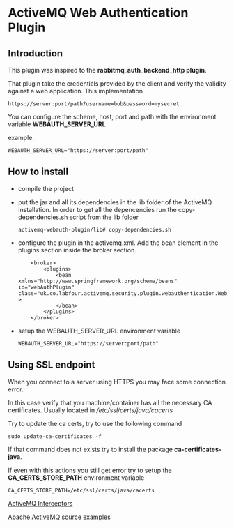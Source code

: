 # ActiveMQ Web Authentication Plugin

## Introduction

This plugin was inspired to the **rabbitmq_auth_backend_http plugin**.

That plugin take the credentials provided by the client and verify the validity against a web application.
This implementation 

```$xslt
https://server:port/path?username=bob&password=mysecret
```

You can configure the scheme, host, port and path with the environment variable **WEBAUTH_SERVER_URL**

example:
```$xslt
WEBAUTH_SERVER_URL="https://server:port/path"
```

## How to install

- compile the project

- put the jar and all its dependencies in the lib folder of the ActiveMQ installation.
  In order to get all the depencencies run the copy-dependencies.sh script from the lib folder

    ```
    activemq-webauth-plugin/lib# copy-dependencies.sh
    ```
  
- configure the plugin in the activemq.xml. Add the bean element in the plugins section inside the broker section.

    ```$xslt
        <broker> 
            <plugins>
                <bean xmlns="http://www.springframework.org/schema/beans" id="webAuthPlugin" class="uk.co.labfour.activemq.security.plugin.webauthentication.WebAuthPlugin" >
                </bean>
            </plugins>
        </broker>
    
    ```
- setup the WEBAUTH_SERVER_URL environment variable
    ```$xslt
    WEBAUTH_SERVER_URL="https://server:port/path"
    ```


## Using SSL endpoint

When you connect to a server using HTTPS you may face some connection error.

In this case verify that you machine/container has all the necessary CA certificates. Usually located in _/etc/ssl/certs/java/cacerts_

Try to update the ca certs, try to use the following command 


```$xslt
sudo update-ca-certificates -f
```

If that command does not exists try to install the package **ca-certificates-java**.

If even with this actions you still get error try to setup the **CA_CERTS_STORE_PATH** environment variable

```$xslt
CA_CERTS_STORE_PATH=/etc/ssl/certs/java/cacerts
```



[ActiveMQ Interceptors](http://activemq.apache.org/interceptors.html)

[Apache ActiveMQ source examples](http://svn.apache.org/repos/asf/activemq/trunk/activemq-broker/src/main/java/org/apache/activemq/)
